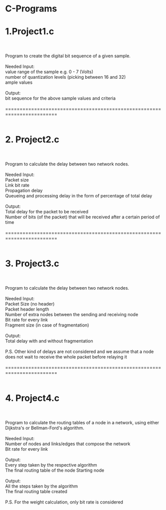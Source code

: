 # C-Programs

# 1.Project1.c<br><br>
Program to create the digital bit sequence of a given sample.<br><br>
Needed Input:<br>
value range of the sample e.g. 0 - 7 (Volts)<br>
number of quantization levels (picking between 16 and 32)<br>
ample values<br>
<br>
Output:<br>
bit sequence for the above sample values and criteria<br>
<br>
========================================================================<br>
<br>            
# 2.  Project2.c<br><br>
Program to calculate the delay between two network nodes.<br><br>
Needed Input:<br>
Packet size<br>
Link bit rate<br>
Propagation delay<br>
Queueing and processing delay in the form of percentage of total delay<br>
<br>
Output:<br>
Total delay for the packet to be received<br>
Number of bits (of the packet) that will be received after a certain period of time<br>
<br>
========================================================================<br>
<br>
# 3.  Project3.c<br><br>
Program to calculate the delay between two network nodes.<br><br>
Needed Input:<br>
Packet Size (no header)<br>
Packet header length<br>
Number of extra nodes between the sending and receiving node<br>
Bit rate for every link<br>
Fragment size (in case of fragmentation)<br>
<br>
Output:<br>
Total delay with and without fragmentation<br>
<br>
P.S.  Other kind of delays are not considered and we assume that a node does not wait to receive the whole packet before relaying it<br>
<br>
========================================================================<br>
<br>
# 4.  Project4.c<br><br>
Program to calculate the routing tables of a node in a network, using either Dijkstra's or Bellman-Ford's algorithm.<br><br>
Needed Input:<br>
Number of nodes and links/edges that compose the network<br>
Bit rate for every link<br>
<br>
Output:<br>
Every step taken by the respective algorithm<br>
The final routing table of the node
Starting node<br>
<br>
Output:<br>All the steps taken by the algorithm<br>
The final routing table created<br>
<br>
P.S. For the weight calculation, only bit rate is considered<br>
